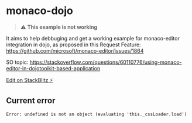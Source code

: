 # monaco-dojo

> ⚠️ **This example is not working**

It aims to help debbuging and get a working example for monaco-editor integration in dojo, as proposed in this Request Feature: https://github.com/microsoft/monaco-editor/issues/1864

SO topic: https://stackoverflow.com/questions/60110776/using-monaco-editor-in-dojotoolkit-based-application

[Edit on StackBlitz ⚡️](https://stackblitz.com/edit/monaco-dojo)

## Current error

```Error: undefined is not an object (evaluating 'this._cssLoader.load')```
